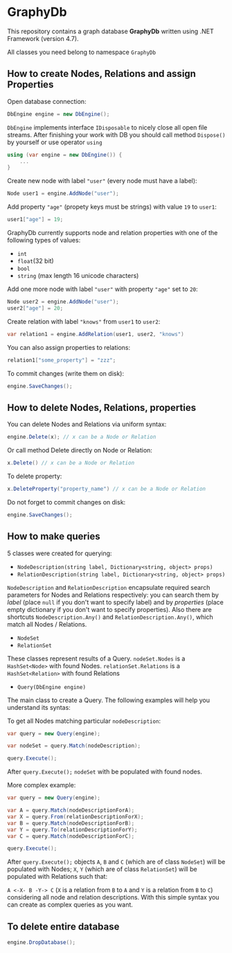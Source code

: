 # GraphyDb

This repository contains a graph database **GraphyDb** written using .NET Framework (version 4.7).

All classes you need belong to namespace `GraphyDb`

## How to create Nodes, Relations and assign Properties

Open database connection:
```C#
DbEngine engine = new DbEngine();
```

`DbEngine` implements interface `IDisposable` to nicely close all open file streams. After finishing your work with DB you should call method `Dispose()` by yourself or use operator `using`


```C#
using (var engine = new DbEngine()) {
    ...
}
```


Create new node with label `"user"` (every node must have a label):
```C#
Node user1 = engine.AddNode("user");
```

Add property `"age"` (propety keys must be strings) with value `19` to `user1`:
```C#
user1["age"] = 19;
```

GraphyDb currently supports node and relation properties with one of the following types of values:
* `int`
* `float`(32 bit)
* `bool`
* `string` (max length 16 unicode characters)

Add one more node with label `"user"` with property `"age"` set to `20`:
```C#
Node user2 = engine.AddNode("user");
user2["age"] = 20;
```

Create relation with label `"knows"` from `user1` to `user2`:
```C#
var relation1 = engine.AddRelation(user1, user2, "knows")
```

You can also assign properties to relations:
```C#
relation1["some_property"] = "zzz";
```

To commit changes (write them on disk):
```C#
engine.SaveChanges();
```

## How to delete Nodes, Relations, properties

You can delete Nodes and Relations via uniform syntax:
```C#
engine.Delete(x); // x can be a Node or Relation
```

Or call method Delete directly on Node or Relation:
```C#
x.Delete() // x can be a Node or Relation
```

To delete property:
```C#
x.DeleteProperty("property_name") // x can be a Node or Relation
```

Do not forget to commit changes on disk:
```C#
engine.SaveChanges();
```

## How to make queries

5 classes were created for querying:

* `NodeDescription(string label, Dictionary<string, object> props)`
* `RelationDescription(string label, Dictionary<string, object> props)`

`NodeDescription` and `RelationDescription` encapsulate required search parameters for Nodes and Relations respectively: you can search them by *label* (place `null` if you don't want to specify label) and by *properties* (place empty dictionary if you don't want to specify properties). Also there are shortcuts `NodeDescription.Any()` and `RelationDescription.Any()`, which match all Nodes / Relations.

* `NodeSet`
* `RelationSet`

These classes represent results of a Query. `nodeSet.Nodes` is a `HashSet<Node>` with found Nodes. `relationSet.Relations` is a `HashSet<Relation>` with found Relations

* `Query(DbEngine engine)`

The main class to create a Query. The following examples will help you understand its syntas:

To get all Nodes matching particular `nodeDescription`:
```C#
var query = new Query(engine);

var nodeSet = query.Match(nodeDescription);

query.Execute();
```
After `query.Execute();` `nodeSet` with be populated with found nodes.


More complex example:

```C#
var query = new Query(engine);

var A = query.Match(nodeDescriptionForA);
var X = query.From(relationDescriptionForX);
var B = query.Match(nodeDescriptionForB);
var Y = query.To(relationDescriptionForY);
var C = query.Match(nodeDescriptionForC);

query.Execute();
```

After `query.Execute();` objects `A`, `B` and `C` (which are of class `NodeSet`) will be populated with Nodes; `X`, `Y` (which are of class `RelationSet`) will be populated with Relations such that:

`A <-X- B -Y-> C` (`X` is a relation from `B` to `A` and `Y` is a relation from `B` to `C`) considering all node and relation descriptions. With this simple syntax you can create as complex queries as you want.

## To delete entire database
```C#
engine.DropDatabase();
```


